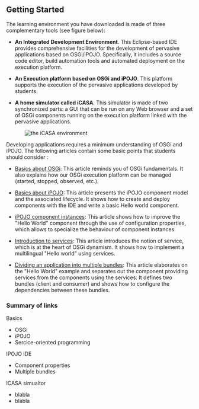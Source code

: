 <article class="single-column" markdown = "1"/>

# Getting Started

The learning environment you have downloaded is made of three complementary tools (see figure below):

+ **An Integrated Development Environment**. This Eclipse-based IDE provides comprehensive facilities for the development of pervasive applications based on OSGi/iPOJO. Specifically, it includes a source code editor, build automation tools and automated deployment on the execution platform.

+ **An Execution platform based on OSGi and iPOJO**. This platform supports the execution of the pervasive applications developed by students.

+ **A home simulator called iCASA**. This simulator is made of two synchronized parts: a GUI that can be run on any Web browser and a set of OSGi components running on the execution platform linked with the pervasive applications. 


<div style="margin:auto;width : 80%;"/>
<img alt="the iCASA environment" src="{#img#}/getting-started/getting-started.png"/>
</div>

Developing applications requires a minimum understanding of OSGi and iPOJO. The following articles contain some basic points that students should consider : 

+ [Basics about OSGi](?s=introduction&p=intro-runtime): This article reminds you of OSGi fundamentals. It also explains how our OSGi execution platform can be managed (started, stopped, observed, etc.).

+ [Basics about iPOJO](?s=introduction&p=basic-hello-world): This article presents the iPOJO component model and the associated lifecycle. It shows how to create and deploy components with the IDE and write a basic Hello world component. 

+ [iPOJO component instances](?s=introduction&p=component-properties): This article shows how to improve the "Hello World" component through the use of configuration properties, which allows to specialize the behaviour of component instances.

+ [Introduction to services](?s=introduction&p=intro-services): This article introduces the notion of service, which is at the heart of OSGi dynamism. It shows how to implement a multilingual "Hello world" using services.

+ [Dividing an application into multiple bundles](#): This article elaborates on the  "Hello World" example and separates out the component providing services from the components using the services. It defines two bundles (client and consumer) and shows how to configure the dependencies between these bundles.



</article>

<aside  markdown="1">

### Summary of links

Basics 
+ OSGi 
+ iPOJO 
+ Sercice-oriented programming 

IPOJO IDE
+ Component properties
+ Multiple bundles

ICASA simualtor
+ blabla
+ blabla

</aside>

